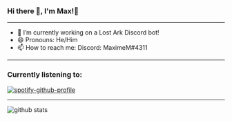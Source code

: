 ### Hi there 👋, I'm Max!🌌
***
- 🔭 I’m currently working on a Lost Ark Discord bot!
- 😄 Pronouns: He/Him
- 📫 How to reach me: Discord: MaximeM#4311
***
### Currently listening to:
[![spotify-github-profile](https://spotify-github-profile.vercel.app/api/view?uid=vz20mkwo9z3799oixnrhuje8o&cover_image=true&theme=novatorem&bar_color=6852b7&bar_color_cover=false)](https://spotify-github-profile.vercel.app/api/view?uid=vz20mkwo9z3799oixnrhuje8o&redirect=true)
***
![github stats](https://github-readme-stats.vercel.app/api?username=Lykoto-M&show_icons=true&theme=dark)
<!--START_SECTION:activity-->

<!--
**Lykoto-M/Lykoto-M** is a ✨ _special_ ✨ repository because its `README.md` (this file) appears on your GitHub profile.

Here are some ideas to get you started:

- 🔭 I’m currently working on ...
- 🌱 I’m currently learning ...
- 👯 I’m looking to collaborate on ...
- 🤔 I’m looking for help with ...
- 💬 Ask me about ...
- 📫 How to reach me: ...
- 😄 Pronouns: ...
- ⚡ Fun fact: ...
-->
